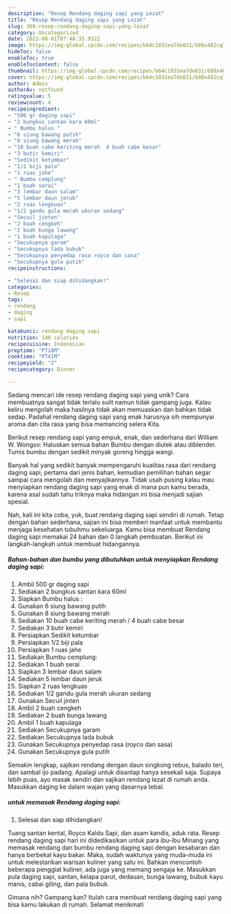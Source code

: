 ```yaml
---
description: "Resep Rendang daging sapi yang Lezat"
title: "Resep Rendang daging sapi yang Lezat"
slug: 369-resep-rendang-daging-sapi-yang-lezat
category: Uncategorized
date: 2022-08-01T07:48:35.932Z
image: https://img-global.cpcdn.com/recipes/b64c1031ea7de831/680x482cq70/rendang-daging-sapi-foto-resep-utama.jpg
hideToc: false
enableToc: true
enableTocContent: false
thumbnail: https://img-global.cpcdn.com/recipes/b64c1031ea7de831/680x482cq70/rendang-daging-sapi-foto-resep-utama.jpg
cover: https://img-global.cpcdn.com/recipes/b64c1031ea7de831/680x482cq70/rendang-daging-sapi-foto-resep-utama.jpg
author: Admin
authorAv: notfound
ratingvalue: 5
reviewcount: 4
recipeingredient:
- "500 gr daging sapi"
- "2 bungkus santan kara 60ml"
- " Bumbu halus "
- "6 siung bawang putih"
- "8 siung bawang merah"
- "10 buah cabe keriting merah  4 buah cabe besar"
- "3 butir kemiri"
- "Sedikit ketumbar"
- "1/2 biji pala"
- "1 ruas jahe"
- " Bumbu cemplung"
- "1 buah serai"
- "3 lembar daun salam"
- "5 lembar daun jeruk"
- "2 ruas lengkuas"
- "1/2 gandu gula merah ukuran sedang"
- "Secuil jinten"
- "2 buah cengkeh"
- "2 buah bunga lawang"
- "1 buah kapulaga"
- "Secukupnya garam"
- "Secukupnya lada bubuk"
- "Secukupnya penyedap rasa royco dan sasa"
- "Secukupnya gula putih"
recipeinstructions:

- "Selesai dan siap dihidangkan!"
categories:
- Resep
tags:
- rendang
- daging
- sapi

katakunci: rendang daging sapi 
nutrition: 140 calories
recipecuisine: Indonesian
preptime: "PT18M"
cooktime: "PT41M"
recipeyield: "2"
recipecategory: Dinner

---
```





Sedang mencari ide resep rendang daging sapi yang unik? Cara membuatnya sangat tidak terlalu sulit namun tidak gampang juga. Kalau keliru mengolah maka hasilnya tidak akan memuaskan dan bahkan tidak sedap. Padahal rendang daging sapi yang enak harusnya sih mempunyai aroma dan cita rasa yang bisa memancing selera Kita.





Berikut resep rendang sapi yang empuk, enak, dan sederhana dari William W. Wongso: Haluskan semua bahan Bumbu dengan diulek atau diblender. Tumis bumbu dengan sedikit minyak goreng hingga wangi.

Banyak hal yang sedikit banyak mempengaruhi kualitas rasa dari rendang daging sapi, pertama dari jenis bahan, kemudian pemilihan bahan segar sampai cara mengolah dan menyajikannya. Tidak usah pusing kalau mau menyiapkan rendang daging sapi yang enak di mana pun kamu berada, karena asal sudah tahu triknya maka hidangan ini bisa menjadi sajian spesial.






Nah, kali ini kita coba, yuk, buat rendang daging sapi sendiri di rumah. Tetap dengan bahan sederhana, sajian ini bisa memberi manfaat untuk membantu menjaga kesehatan tubuhmu sekeluarga. Kamu bisa membuat Rendang daging sapi memakai 24 bahan dan 0 langkah pembuatan. Berikut ini langkah-langkah untuk membuat hidangannya.

<!--inarticleads1-->

##### Bahan-bahan dan bumbu yang dibutuhkan untuk menyiapkan Rendang daging sapi:

1. Ambil 500 gr daging sapi
1. Sediakan 2 bungkus santan kara 60ml
1. Siapkan  Bumbu halus :
1. Gunakan 6 siung bawang putih
1. Gunakan 8 siung bawang merah
1. Sediakan 10 buah cabe keriting merah / 4 buah cabe besar
1. Sediakan 3 butir kemiri
1. Persiapkan Sedikit ketumbar
1. Persiapkan 1/2 biji pala
1. Persiapkan 1 ruas jahe
1. Sediakan  Bumbu cemplung:
1. Sediakan 1 buah serai
1. Siapkan 3 lembar daun salam
1. Sediakan 5 lembar daun jeruk
1. Siapkan 2 ruas lengkuas
1. Sediakan 1/2 gandu gula merah ukuran sedang
1. Gunakan Secuil jinten
1. Ambil 2 buah cengkeh
1. Sediakan 2 buah bunga lawang
1. Ambil 1 buah kapulaga
1. Sediakan Secukupnya garam
1. Sediakan Secukupnya lada bubuk
1. Gunakan Secukupnya penyedap rasa (royco dan sasa)
1. Gunakan Secukupnya gula putih


Semakin lengkap, sajikan rendang dengan daun singkong rebus, balado teri, dan sambal ijo padang. Apalagi untuk disantap hanya sesekali saja. Supaya lebih puas, ayo masak sendiri dan sajikan rendang lezat di rumah anda. Masukkan daging ke dalam wajan yang dasarnya tebal. 

<!--inarticleads2-->

#####  untuk memasak Rendang daging sapi:


1. Selesai dan siap dihidangkan!

Tuang santan kental, Royco Kaldu Sapi, dan asam kandis, aduk rata. Resep rendang daging sapi hari ini didedikasikan untuk para ibu-ibu Minang yang memasak rendang dan bumbu rendang daging sapi dengan kesabaran dan hanya berbekal kayu bakar. Maka, sudah waktunya yang muda-muda ini untuk melestarikan warisan kuliner yang satu ini. Bahkan mencontoh beberapa penggiat kuliner, ada juga yang memang sengaja ke. Masukkan pula daging sapi, santan, kelapa parut, dedauan, bunga lawang, bubuk kayu manis, cabai giling, dan pala bubuk. 

Gimana nih? Gampang kan? Itulah cara membuat rendang daging sapi yang bisa kamu lakukan di rumah. Selamat menikmati

